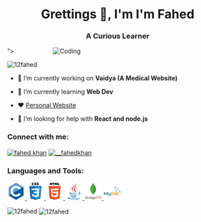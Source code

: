 <h1 align="center">Grettings 👋, I'm I'm Fahed</h1>
<h3 align="center">A Curious Learner</h3>

<img align="right" alt="Coding" width="400" scr="![image](https://github.com/12fahed/12fahed/assets/127182880/a3045010-ca65-48dd-bce8-7c6ae922ad43)">
">

<p align="left"> <img src="https://komarev.com/ghpvc/?username=12fahed&label=Profile%20views&color=0e75b6&style=flat" alt="12fahed" /> </p>

- 🔭 I’m currently working on **Vaidya (A Medical Website)**

- 🌱 I’m currently learning **Web Dev**

- ❤️ [Personal Website](https://fahedhan12.wordpress.com/)

- 🤝 I’m looking for help with **React and node.js**

<h3 align="left">Connect with me:</h3>
<p align="left">
<a href="https://linkedin.com/in/fahed khan" target="blank"><img align="center" src="https://raw.githubusercontent.com/rahuldkjain/github-profile-readme-generator/master/src/images/icons/Social/linked-in-alt.svg" alt="fahed khan" height="30" width="40" /></a>
<a href="https://instagram.com/__fahedkhan" target="blank"><img align="center" src="https://raw.githubusercontent.com/rahuldkjain/github-profile-readme-generator/master/src/images/icons/Social/instagram.svg" alt="__fahedkhan" height="30" width="40" /></a>
</p>

<h3 align="left">Languages and Tools:</h3>
<p align="left"> <a href="https://www.cprogramming.com/" target="_blank" rel="noreferrer"> <img src="https://raw.githubusercontent.com/devicons/devicon/master/icons/c/c-original.svg" alt="c" width="40" height="40"/> </a> <a href="https://www.w3schools.com/css/" target="_blank" rel="noreferrer"> <img src="https://raw.githubusercontent.com/devicons/devicon/master/icons/css3/css3-original-wordmark.svg" alt="css3" width="40" height="40"/> </a> <a href="https://www.w3.org/html/" target="_blank" rel="noreferrer"> <img src="https://raw.githubusercontent.com/devicons/devicon/master/icons/html5/html5-original-wordmark.svg" alt="html5" width="40" height="40"/> </a> <a href="https://www.java.com" target="_blank" rel="noreferrer"> <img src="https://raw.githubusercontent.com/devicons/devicon/master/icons/java/java-original.svg" alt="java" width="40" height="40"/> </a> <a href="https://www.mongodb.com/" target="_blank" rel="noreferrer"> <img src="https://raw.githubusercontent.com/devicons/devicon/master/icons/mongodb/mongodb-original-wordmark.svg" alt="mongodb" width="40" height="40"/> </a> <a href="https://www.mysql.com/" target="_blank" rel="noreferrer"> <img src="https://raw.githubusercontent.com/devicons/devicon/master/icons/mysql/mysql-original-wordmark.svg" alt="mysql" width="40" height="40"/> </a> </p>

<p><img align="left" src="https://github-readme-stats.vercel.app/api/top-langs?username=12fahed&show_icons=true&locale=en&layout=compact" alt="12fahed" /></p>

<p>&nbsp;<img align="center" src="https://github-readme-stats.vercel.app/api?username=12fahed&show_icons=true&locale=en" alt="12fahed" /></p>

